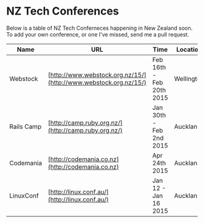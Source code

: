 NZ Tech Conferences
=================

Below is a table of NZ Tech Conferneces happening in New Zealand soon. To add your own conference, or one I've missed, send me a pull request. 



| Name | URL | Time | Location | Price |
|------|-----|------|----------|-------|
|Webstock|[http://www.webstock.org.nz/15/](http://www.webstock.org.nz/15/)|Feb 16th - Feb 20th 2015|Wellington| $1,295 (Workshops sold seperately)|
|Rails Camp|[http://camp.ruby.org.nz/](http://camp.ruby.org.nz/)|Jan 30th - Feb 2nd 2015|Auckland| $249 (Students $149)|
|Codemania|[http://codemania.co.nz](http://codemania.co.nz)|Apr 24th 2015|Auckland| $399|
|LinuxConf|[http://linux.conf.au/](http://linux.conf.au/)|Jan 12 - Jan 16 2015|Auckland|$499 (Students $149)|
